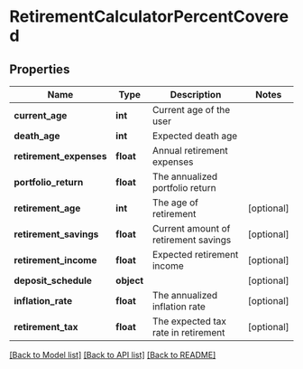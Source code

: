 # RetirementCalculatorPercentCovered

## Properties
Name | Type | Description | Notes
------------ | ------------- | ------------- | -------------
**current_age** | **int** | Current age of the user | 
**death_age** | **int** | Expected death age | 
**retirement_expenses** | **float** | Annual retirement expenses | 
**portfolio_return** | **float** | The annualized portfolio return | 
**retirement_age** | **int** | The age of retirement | [optional] 
**retirement_savings** | **float** | Current amount of retirement savings | [optional] 
**retirement_income** | **float** | Expected retirement income | [optional] 
**deposit_schedule** | **object** |  | [optional] 
**inflation_rate** | **float** | The annualized inflation rate | [optional] 
**retirement_tax** | **float** | The expected tax rate in retirement | [optional] 

[[Back to Model list]](../README.md#documentation-for-models) [[Back to API list]](../README.md#documentation-for-api-endpoints) [[Back to README]](../README.md)


